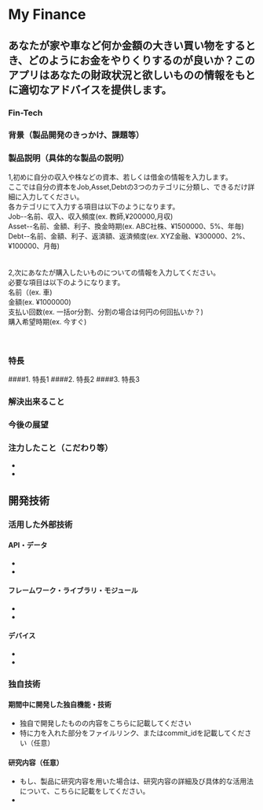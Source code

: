 # My Finance
## あなたが家や車など何か金額の大きい買い物をするとき、どのようにお金をやりくりするのが良いか？このアプリはあなたの財政状況と欲しいものの情報をもとに適切なアドバイスを提供します。
### Fin-Tech

### 背景（製品開発のきっかけ、課題等）


### 製品説明（具体的な製品の説明）
1,初めに自分の収入や株などの資本、若しくは借金の情報を入力します。<br>
ここでは自分の資本をJob,Asset,Debtの3つのカテゴリに分類し、できるだけ詳細に入力してください。<br>
各カテゴリにて入力する項目は以下のようになります。<br>
Job--名前、収入、収入頻度(ex. 教師,¥200000,月収)<br>
Asset--名前、金額、利子、換金時期(ex. ABC社株、¥1500000、5%、年毎)<br>
Debt--名前、金額、利子、返済額、返済頻度(ex. XYZ金融、¥300000、2%、¥100000、月毎)<br>
<br>
<br>
2,次にあなたが購入したいものについての情報を入力してください。<br>
必要な項目は以下のようになります。<br>
名前（(ex. 車)<br>
金額(ex. ¥1000000)<br>
支払い回数(ex. 一括or分割、分割の場合は何円の何回払いか？)<br>
購入希望時期(ex. 今すぐ)<br>
<br>
<br>



### 特長
####1. 特長1
####2. 特長2
####3. 特長3

### 解決出来ること
### 今後の展望
### 注力したこと（こだわり等）
* 
* 

## 開発技術
### 活用した外部技術
#### API・データ
* 
* 

#### フレームワーク・ライブラリ・モジュール
* 
* 

#### デバイス
* 
* 

### 独自技術
#### 期間中に開発した独自機能・技術
* 独自で開発したものの内容をこちらに記載してください
* 特に力を入れた部分をファイルリンク、またはcommit_idを記載してください（任意）

#### 研究内容（任意）
* もし、製品に研究内容を用いた場合は、研究内容の詳細及び具体的な活用法について、こちらに記載をしてください。
* 
